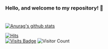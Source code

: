 ### Hello, and welcome to my repository! :pray:

# 


<!-- BLOG-POST-LIST:START -->
<!-- BLOG-POST-LIST:END -->
[![Anurag's github stats](https://github-readme-stats.vercel.app/api?username=DanielMarquesz)](https://github.com/DanielMarquesz)
<!--
**DanielMarquesz/DanielMarquesz** is a ✨ _special_ ✨ repository because its `README.md` (this file) appears on your GitHub profile.

Here are some ideas to get you started:

- 🔭 I’m currently working on ...
- 🌱 I’m currently learning ...
- 👯 I’m looking to collaborate on ...
- 🤔 I’m looking for help with ...
- 💬 Ask me about ...
- 📫 How to reach me: ...
- 😄 Pronouns: ...
- ⚡ Fun fact: ...
-->
[![Hits](https://hits.seeyoufarm.com/api/count/incr/badge.svg?url=https://github.com/DanielMarquesz)](https://github.com/DanielMarquesz)                    
[![Visits Badge](https://badges.pufler.dev/visits/jdromero88/jdromero88)](https://josedromero.com)
![Visitor Count](https://profile-counter.glitch.me/DanielMarquesz/count.svg)
